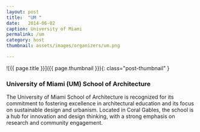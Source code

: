```yaml
---
layout: post
title:  "UM "
date:   2014-06-02
caption: University of Miami
permalink: /um
category: host
thumbnail: assets/images/organizers/um.png

---
```

![{{ page.title }}]({{ page.thumbnail }}){: class="post-thumbnail" }

### University of Miami (UM) School of Architecture

The University of Miami School of Architecture is recognized for its commitment to fostering excellence in architectural education and its focus on sustainable design and urbanism. Located in Coral Gables, the school is a hub for innovation and design thinking, with a strong emphasis on research and community engagement.
